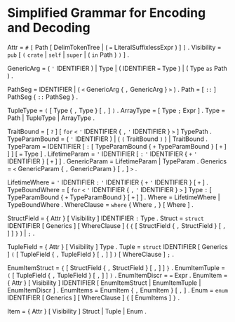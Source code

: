 # Simplified Grammar for Encoding and Decoding

Attr = `#` `[` Path [ DelimTokenTree | ( `=` LiteralSuffixlessExpr ) ] `]` .
Visibility = `pub` [ `(` `crate` | `self` | `super` | ( `in` Path ) `)` ] .

GenericArg = ( `'` IDENTIFIER )  | Type | ( IDENTIFIER `=` Type ) | ( Type `as` Path ) .

PathSeg = IDENTIFIER | ( `<` GenericArg { `,` GenericArg } `>` ) .
Path = [ `::` ] PathSeg { `::` PathSeg } .

TupleType = `(` [ Type { `,` Type } [ `,` ] `)` .
ArrayType = [ Type `;` Expr ] .
Type = Path | TupleType | ArrayType .

TraitBound = [ `?` ] [ `for` `<` `'` IDENTIFIER { `,` `'` IDENTIFIER } `>` ] TypePath .
TypeParamBound = ( `'` IDENTIFIER ) | ( `(` TraitBound `)` ) | TraitBound .
TypeParam = IDENTIFIER [ `:` [ TypeParamBound { `+` TypeParamBound } [ `+` ] ] ] [ `=` Type ] .
LifetimeParam = `'` IDENTIFIER [ `:` `'` IDENTIFIER { `+` `'` IDENTIFIER } [ `+` ] ] .
GenericParam = LifetimeParam | TypeParam .
Generics = `<` GenericParam { `,` GenericParam } [ `,` ] `>` .

LifetimeWhere = `'` IDENTIFIER `:` `'` IDENTIFIER { `+` `'` IDENTIFIER } [ `+` ] .
TypeBoundWhere = [ `for` `<` `'` IDENTIFIER { `,` `'` IDENTIFIER } `>` ] Type `:` [ TypeParamBound { `+` TypeParamBound } [ `+` ] ] .
Where = LifetimeWhere | TypeBoundWhere .
WhereClause = `where` { Where `,` } [ Where ] .

StructField = { Attr } [ Visibility ] IDENTIFIER `:` Type .
Struct = `struct` IDENTIFIER [ Generics ] [ WhereClause ] ( `{` [ StructField { `,` StructField } [ `,` ] ] `}` ) | `;` .

TupleField = { Attr } [ Visibility ] Type .
Tuple = `struct` IDENTIFIER [ Generics ] `(` [ TupleField { `,` TupleField } [ `,` ] ] `)` [ WhereClause ] `;` .

EnumItemStruct = `{` [ StructField { `,` StructField } [ `,` ] ] `}` .
EnumItemTuple = `(` [ TupleField { `,` TupleField } [ `,` ] ] `)` .
EnumItemDiscr = `=` Expr .
EnumItem = { Attr } [ Visibility ] IDENTIFIER [ EnumItemStruct | EnumItemTuple | EnumItemDiscr ] .
EnumItems = EnumItem { `,` EnumItem } [ `,` ] .
Enum = `enum` IDENTIFIER [ Generics ] [ WhereClause ] `{` [ EnumItems ] `}` .

Item = { Attr } [ Visibility ] Struct | Tuple | Enum .
